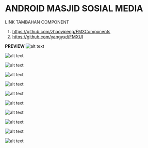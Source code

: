 # ANDROID MASJID SOSIAL MEDIA

LINK TAMBAHAN COMPONENT
1. https://github.com/zhaoyipeng/FMXComponents
2. https://github.com/yangyxd/FMXUI
 
**PREVIEW**
![alt text](https://github.com/dondonondon/FMXMasjid-Single/blob/master/assets/fototampil/1.png?raw=true)

![alt text](https://github.com/dondonondon/FMXMasjid-Single/blob/master/assets/fototampil/2.png?raw=true)

![alt text](https://github.com/dondonondon/FMXMasjid-Single/blob/master/assets/fototampil/2.png?raw=true)

![alt text](https://github.com/dondonondon/FMXMasjid-Single/blob/master/assets/fototampil/3.png?raw=true)

![alt text](https://github.com/dondonondon/FMXMasjid-Single/blob/master/assets/fototampil/4.png?raw=true)

![alt text](https://github.com/dondonondon/FMXMasjid-Single/blob/master/assets/fototampil/5.png?raw=true)

![alt text](https://github.com/dondonondon/FMXMasjid-Single/blob/master/assets/fototampil/6.png?raw=true)

![alt text](https://github.com/dondonondon/FMXMasjid-Single/blob/master/assets/fototampil/7.png?raw=true)

![alt text](https://github.com/dondonondon/FMXMasjid-Single/blob/master/assets/fototampil/8.png?raw=true)

![alt text](https://github.com/dondonondon/FMXMasjid-Single/blob/master/assets/fototampil/9.png?raw=true)

![alt text](https://github.com/dondonondon/FMXMasjid-Single/blob/master/assets/fototampil/10.png?raw=true)
